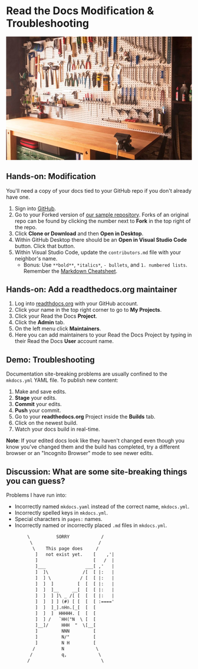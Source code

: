 # Read the Docs Modification & Troubleshooting

![Workbench](images/workbench.jpg)

## Hands-on: Modification

You'll need a copy of your docs tied to your GitHub repo if you don't already have one.

1. Sign into [GitHub](https://github.com/login).
1. Go to your Forked version of [our sample repository](https://github.com/BioData-Club/my-first-rtd).  Forks of an original repo can be found by clicking the number next to **Fork** in the top right of the repo.
1. Click **Clone or Download** and then **Open in Desktop**.
1. Within GitHub Desktop there should be an **Open in Visual Studio Code** button.  Click that button.
1. Within Visual Studio Code, update the `contributors.md` file with your neighbor's name.
    - Bonus: Use `**bold**`, `*italics*`, `- bullets`, and `1. numbered lists`.  Remember the [Markdown Cheatsheet](https://github.com/adam-p/markdown-here/wiki/Markdown-Cheatsheet).

## Hands-on: Add a readthedocs.org maintainer

1. Log into [readthdocs.org](https://readthedocs.org/accounts/login/) with your GitHub account.
1. Click your name in the top right corner to go to **My Projects**.
1. Click your Read the Docs **Project**.
1. Click the **Admin** tab.
1. On the left menu click **Maintainers**.
1. Here you can add maintainers to your Read the Docs Project by typing in their Read the Docs **User** account name.

## Demo: Troubleshooting

Documentation site-breaking problems are usually confined to the `mkdocs.yml` YAML file.  To publish new content:

1. Make and save edits.
1. **Stage** your edits.
1. **Commit** your edits.
1. **Push** your commit.
1. Go to your **readthedocs.org** Project inside the **Builds** tab.
1. Click on the newest build.
1. Watch your docs build in real-time.

**Note**: If your edited docs look like they haven't changed even though you know you've changed them and the build has completed, try a different browser or an "Incognito Browser" mode to see newer edits.

## Discussion: What are some site-breaking things you can guess?

Problems I have run into:

- Incorrectly named `mkdocs.yaml` instead of the correct name, `mkdocs.yml`.
- Incorrectly spelled keys in `mkdocs.yml`.
- Special characters in `pages:` names.
- Incorrectly named or incorrectly placed `.md` files in `mkdocs.yml`.

```
        \          SORRY            /
         \                         /
          \    This page does     /
           ]   not exist yet.    [    ,'|
           ]                     [   /  |
           ]___               ___[ ,'   |
           ]  ]\             /[  [ |:   |
           ]  ] \           / [  [ |:   |
           ]  ]  ]         [  [  [ |:   |
           ]  ]  ]__     __[  [  [ |:   |
           ]  ]  ] ]\ _ /[ [  [  [ |:   |
           ]  ]  ] ] (#) [ [  [  [ :===='
           ]  ]  ]_].nHn.[_[  [  [
           ]  ]  ]  HHHHH. [  [  [
           ]  ] /   `HH("N  \ [  [
           ]__]/     HHH  "  \[__[
           ]         NNN         [
           ]         N/"         [
           ]         N H         [
          /          N            \
         /           q,            \
        /                           \
```